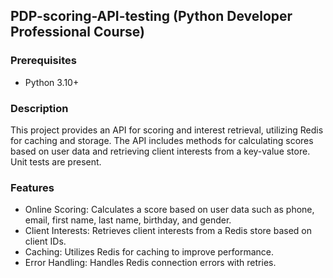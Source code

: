 ## PDP-scoring-API-testing (Python Developer Professional Course)

### Prerequisites

- Python 3.10+

### Description

This project provides an API for scoring and interest retrieval, utilizing Redis for caching and storage. The API includes methods for calculating scores based on user data and retrieving client interests from a key-value store. Unit tests are present.

### Features
- Online Scoring: Calculates a score based on user data such as phone, email, first name, last name, birthday, and gender.
- Client Interests: Retrieves client interests from a Redis store based on client IDs.
- Caching: Utilizes Redis for caching to improve performance.
- Error Handling: Handles Redis connection errors with retries.
